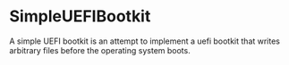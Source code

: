 # SimpleUEFIBootkit
A simple UEFI bootkit is an attempt to implement a uefi bootkit that writes arbitrary files before the operating system boots.
